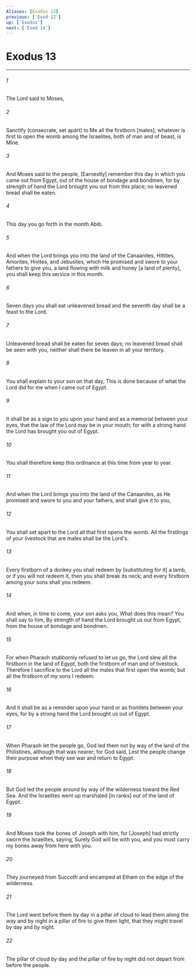 ```yaml
---
Aliases: [Exodus 13]
previous: ['Exod 12']
up: ['Exodus']
next: ['Exod 14']
---
```

# Exodus 13

***














###### 1 






The Lord said to Moses, 













###### 2 






Sanctify (consecrate, set apart) to Me all the firstborn [males]; whatever is first to open the womb among the Israelites, both of man and of beast, is Mine. 













###### 3 






And Moses said to the people, [Earnestly] remember this day in which you came out from Egypt, out of the house of bondage and bondmen, for by strength of hand the Lord brought you out from this place; no leavened bread shall be eaten. 













###### 4 






This day you go forth in the month Abib. 













###### 5 






And when the Lord brings you into the land of the Canaanites, Hittites, Amorites, Hivites, and Jebusites, which He promised and swore to your fathers to give you, a land flowing with milk and honey [a land of plenty], you shall keep this service in this month. 













###### 6 






Seven days you shall eat unleavened bread and the seventh day shall be a feast to the Lord. 













###### 7 






Unleavened bread shall be eaten for seven days; no leavened bread shall be seen with you, neither shall there be leaven in all your territory. 













###### 8 






You shall explain to your son on that day, This is done because of what the Lord did for me when I came out of Egypt. 













###### 9 






It shall be as a sign to you upon your hand and as a memorial between your eyes, that the law of the Lord may be in your mouth; for with a strong hand the Lord has brought you out of Egypt. 













###### 10 






You shall therefore keep this ordinance at this time from year to year. 













###### 11 






And when the Lord brings you into the land of the Canaanites, as He promised and swore to you and your fathers, and shall give it to you, 













###### 12 






You shall set apart to the Lord all that first opens the womb. All the firstlings of your livestock that are males shall be the Lord's. 













###### 13 






Every firstborn of a donkey you shall redeem by [substituting for it] a lamb, or if you will not redeem it, then you shall break its neck; and every firstborn among your sons shall you redeem. 













###### 14 






And when, in time to come, your son asks you, What does this mean? You shall say to him, By strength of hand the Lord brought us out from Egypt, from the house of bondage and bondmen. 













###### 15 






For when Pharaoh stubbornly refused to let us go, the Lord slew all the firstborn in the land of Egypt, both the firstborn of man and of livestock. Therefore I sacrifice to the Lord all the males that first open the womb; but all the firstborn of my sons I redeem. 













###### 16 






And it shall be as a reminder upon your hand or as frontlets between your eyes, for by a strong hand the Lord brought us out of Egypt. 













###### 17 






When Pharaoh let the people go, God led them not by way of the land of the Philistines, although that was nearer; for God said, Lest the people change their purpose when they see war and return to Egypt. 













###### 18 






But God led the people around by way of the wilderness toward the Red Sea. And the Israelites went up marshaled [in ranks] out of the land of Egypt. 













###### 19 






And Moses took the bones of Joseph with him, for [Joseph] had strictly sworn the Israelites, saying, Surely God will be with you, and you must carry my bones away from here with you. 













###### 20 






They journeyed from Succoth and encamped at Etham on the edge of the wilderness. 













###### 21 






The Lord went before them by day in a pillar of cloud to lead them along the way and by night in a pillar of fire to give them light, that they might travel by day and by night. 













###### 22 






The pillar of cloud by day and the pillar of fire by night did not depart from before the people.
